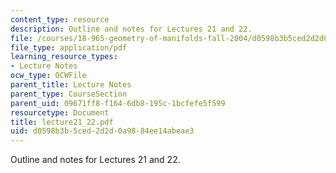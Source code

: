 ```yaml
---
content_type: resource
description: Outline and notes for Lectures 21 and 22.
file: /courses/18-965-geometry-of-manifolds-fall-2004/d0598b3b5ced2d2d0a9884ee14abeae3_lecture21_22.pdf
file_type: application/pdf
learning_resource_types:
- Lecture Notes
ocw_type: OCWFile
parent_title: Lecture Notes
parent_type: CourseSection
parent_uid: 09671ff8-f164-6db8-195c-1bcfefe5f599
resourcetype: Document
title: lecture21_22.pdf
uid: d0598b3b-5ced-2d2d-0a98-84ee14abeae3
---
```

Outline and notes for Lectures 21 and 22.

